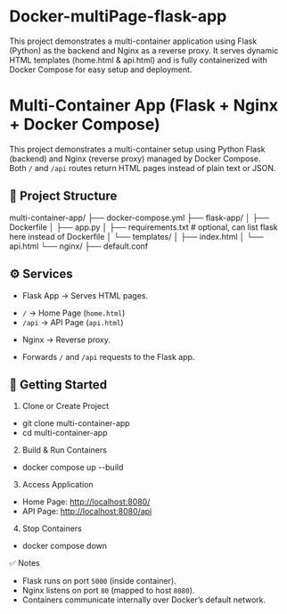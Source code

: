 # Docker-multiPage-flask-app
 This project demonstrates a multi-container application using Flask (Python) as the backend and Nginx as a reverse proxy. It serves dynamic HTML templates (home.html &amp; api.html) and is fully containerized with Docker Compose for easy setup and deployment.

# Multi-Container App (Flask + Nginx + Docker Compose)

This project demonstrates a multi-container setup using Python Flask (backend) and Nginx (reverse proxy) managed by Docker Compose.  
Both `/` and `/api` routes return HTML pages instead of plain text or JSON.


## 📂 Project Structure

multi-container-app/
├── docker-compose.yml
├── flask-app/
│   ├── Dockerfile
│   ├── app.py
│   ├── requirements.txt      # optional, can list flask here instead of Dockerfile
│   └── templates/
│       ├── index.html
│       └── api.html
└── nginx/
├── default.conf



## ⚙️ Services
 * Flask App → Serves HTML pages.  
  - `/` → Home Page (`home.html`)  
  - `/api` → API Page (`api.html`)  
 * Nginx → Reverse proxy.  
  - Forwards `/` and `/api` requests to the Flask app.  



## 🚀 Getting Started

1. Clone or Create Project   
* git clone <your-repo-url> multi-container-app
* cd multi-container-app


 2. Build & Run Containers
* docker compose up --build


3. Access Application
* Home Page: [http://localhost:8080/](http://localhost:8080/)
* API Page: [http://localhost:8080/api](http://localhost:8080/api)

4. Stop Containers
* docker compose down


✅ Notes
* Flask runs on port `5000` (inside container).
* Nginx listens on port `80` (mapped to host `8080`).
* Containers communicate internally over Docker’s default network.
